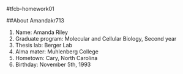 #tfcb-homework01

##About Amandakr713
1. Name: Amanda Riley
2. Graduate program: Molecular and Cellular Biology, Second year 
3. Thesis lab: Berger Lab
4. Alma mater: Muhlenberg College 
5. Hometown: Cary, North Carolina
6. Birthday: November 5th, 1993
